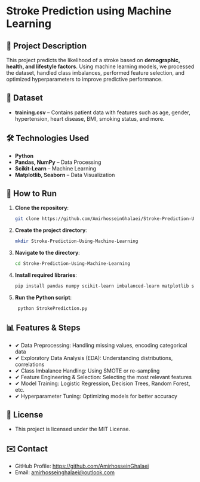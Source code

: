 # Stroke Prediction using Machine Learning  

## 📌 Project Description  
This project predicts the likelihood of a stroke based on **demographic, health, and lifestyle factors**. Using machine learning models, we processed the dataset, handled class imbalances, performed feature selection, and optimized hyperparameters to improve predictive performance.  

## 📂 Dataset  
- **training.csv** – Contains patient data with features such as age, gender, hypertension, heart disease, BMI, smoking status, and more.  

## 🛠️ Technologies Used  
- **Python**  
- **Pandas, NumPy** – Data Processing  
- **Scikit-Learn** – Machine Learning  
- **Matplotlib, Seaborn** – Data Visualization  

## 🚀 How to Run  
1. **Clone the repository**:  
   ```bash
   git clone https://github.com/AmirhosseinGhalaei/Stroke-Prediction-Using-Machine-Learning.git

2. **Create the project directory**:  
   ```bash
   mkdir Stroke-Prediction-Using-Machine-Learning

3. **Navigate to the directory**:
   ```bash
   cd Stroke-Prediction-Using-Machine-Learning

4. **Install required libraries**:
   ```bash
   pip install pandas numpy scikit-learn imbalanced-learn matplotlib seaborn

5. **Run the Python script**:
   ```bash
    python StrokePrediction.py

## 📊 Features & Steps

- ✔ Data Preprocessing: Handling missing values, encoding categorical data
- ✔ Exploratory Data Analysis (EDA): Understanding distributions, correlations
- ✔ Class Imbalance Handling: Using SMOTE or re-sampling
- ✔ Feature Engineering & Selection: Selecting the most relevant features
- ✔ Model Training: Logistic Regression, Decision Trees, Random Forest, etc.
- ✔ Hyperparameter Tuning: Optimizing models for better accuracy

## 📜 License
- This project is licensed under the MIT License.

## ✉️ Contact

- GitHub Profile: https://github.com/AmirhosseinGhalaei
- Email: amirhosseinghalaei@outlook.com
